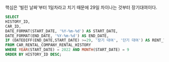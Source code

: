 
핵심은 '빌린 날짜'부터 1일차라고 치기 때문에 29일 차이나는 것부터 장기대여이다.
```sql
SELECT
HISTORY_ID,
CAR_ID,
DATE_FORMAT(START_DATE, '%Y-%m-%d') AS START_DATE,
DATE_FORMAT(END_DATE, '%Y-%m-%d') AS END_DATE,
IF (DATEDIFF(END_DATE,START_DATE) >=29, '장기 대여', '단기 대여') AS RENT_TYPE
FROM CAR_RENTAL_COMPANY_RENTAL_HISTORY
WHERE YEAR(START_DATE) = 2022 AND MONTH(START_DATE) = 9
ORDER BY HISTORY_ID DESC;
```